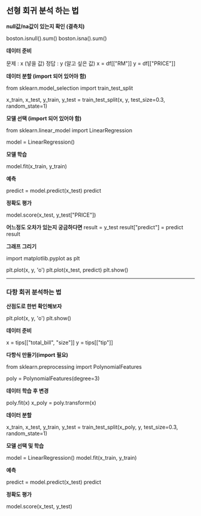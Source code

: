 ## 선형 회귀 분석 하는 법

**null값/na값이 있는지 확인 (결측치)**

boston.isnull().sum()
boston.isna().sum()



**데이터 준비**

문제 : x (넣을 값)
정답 : y (알고 싶은 값)
x = df[["RM"]]
y = df[["PRICE"]]



**데이터 분할 (import 되어 있어야 함)**

from sklearn.model_selection import train_test_split

x_train, x_test, y_train, y_test = train_test_split(x, y, test_size=0.3, random_state=1)



**모델 선택 (import 되어 있어야 함)**

from sklearn.linear_model import LinearRegression

model = LinearRegression() 



**모델 학습**

model.fit(x_train, y_train)



**예측**

predict = model.predict(x_test)
predict



**정확도 평가**

model.score(x_test, y_test["PRICE"])



**어느정도 오차가 있는지 궁금하다면**
result = y_test
result["predict"] = predict
result



**그래프 그리기**

import matplotlib.pyplot as plt

plt.plot(x, y, 'o')
plt.plot(x_test, predict)
plt.show()





<hr>



### 다항 회귀 분석하는 법



**산점도로 한번 확인해보자**

plt.plot(x, y, 'o')
plt.show()



**데이터 준비**

x = tips[["total_bill", "size"]]
y = tips[["tip"]]



**다항식 만들기(import 필요)**

from sklearn.preprocessing import PolynomialFeatures

poly = PolynomialFeatures(degree=3) 



**데이터 학습 후 변경**

poly.fit(x)
x_poly = poly.transform(x)



**데이터 분할**

x_train, x_test, y_train, y_test = train_test_split(x_poly, y, test_size=0.3, random_state=1)



**모델 선택 및 학습**

model = LinearRegression()
model.fit(x_train, y_train)



**예측**

predict = model.predict(x_test)
predict



**정확도 평가**

model.score(x_test, y_test)

